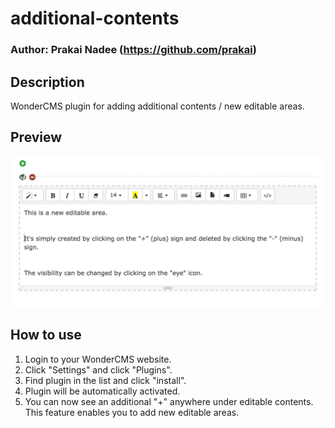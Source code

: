 # additional-contents
### Author: Prakai Nadee (https://github.com/prakai)

## Description
WonderCMS plugin for adding additional contents / new editable areas.

## Preview
![Plugin preview](/preview.jpg)

## How to use
1. Login to your WonderCMS website.
2. Click "Settings" and click "Plugins".
3. Find plugin in the list and click "install".
4. Plugin will be automatically activated.
5. You can now see an additional "+" anywhere under editable contents. This feature enables you to add new editable areas.
